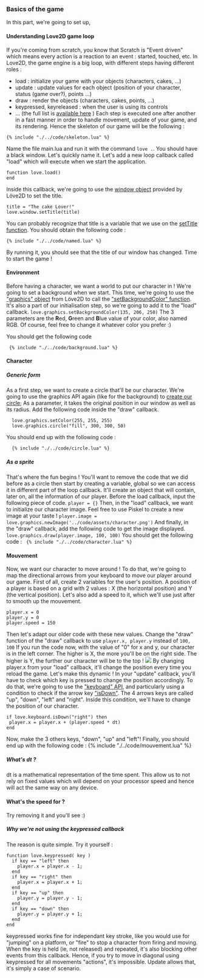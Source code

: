 ### Basics of the game
In this part, we're going to set up,
#### Understanding Love2D game loop
If you're coming from scratch, you know that Scratch is "Event driven" which means every action is a reaction to an event : started, touched, etc.
In Love2D, the game engine is a big loop, with different steps having different roles :
 * load : initialize your game with your objects (characters, cakes, ...)
 * update : update values for each object (position of your character, status (game over?), points ...)
 * draw : render the objects (characters, cakes, points, ...)
 * keypressed, keyreleased : when the user is using its controls
 * ... (the full list is [available here](https://love2d.org/wiki/love#Callbacks) )
Each step is executed one after another in a fast manner in order to handle movement, update of your game, and its rendering.
Hence the skeleton of our game will be the following :
```
{% include "./../code/skeleton.lua" %}
```
Name the file main.lua and run it with the command ``` love . ```.
You should have a black window.
Let's quickly name it. Let's add a new loop callback called "load" which will execute when we start the application.
```
function love.load()
end
```
Inside this callback, we're going to use the [window object](https://love2d.org/wiki/love.window) provided by Löve2D to set the title.
```
title = "The cake Lover!"
love.window.setTitle(title)
```

You can probably recognize that title is a variable that we use on the [setTitle function](https://love2d.org/wiki/love.window.setTitle).
You should obtain the following code :
```
{% include "./../code/named.lua" %}
```
By running it, you should see that the title of our window has changed. Time to start the game !

#### Environment
Before having a character, we want a world to put our character in !
We're going to set a background when we start.
This time, we're going to use the ["graphics" object](https://love2d.org/wiki/love.graphics) from Löve2D to call the ["setBackgroundColor" function](https://love2d.org/wiki/love.graphics.setBackgroundColor).
It's also a part of our initialisation step, so we're going to add it to the "load" callback.
``` love.graphics.setBackgroundColor(135, 206, 250) ```
The 3 parameters are the **R**ed, **G**reen and **B**lue value of your color, also named RGB. Of course, feel free to change it whatever color you prefer :)

You should get the following code

``` {% include "./../code/background.lua" %}```

#### Character
##### Generic form
As a first step, we want to create a circle that'll be our character.
We're going to use the graphics API again (like for the background) to [create our circle](https://love2d.org/wiki/love.graphics.circle);
As a parameter, it takes the original position in our window as well as its radius. Add the following code inside the "draw" callback.
```
  love.graphics.setColor(255, 255, 255)
  love.graphics.circle("fill", 300, 300, 50)
```
You should end up with the following code :
```
  {% include "./../code/circle.lua" %}
```

##### As a sprite
That's where the fun begins !
You'll want to remove the code that we did before as a circle then start by creating a variable, global so we can access it in different part of the loop callback. It'll create an object that will contain, later on, all the information of our player.
Before the load callback, input the following piece of code.
``` player = {} ```
Then, in the "load" callback, we want to initialize our character image.
Feel free to use Piskel to create a new image at your taste !
``` player.image = love.graphics.newImage('../code/assets/character.png') ```
And finally, in the "draw" callback, add the following code to get the image displayed.
``` love.graphics.draw(player.image, 100, 100) ```
You should get the following code :
``` {% include "./../code/character.lua" %}```
#### Mouvement
Now, we want our character to move around !
To do that, we're going to map the directional arrows from your keyboard to move our player around our game.
First of all, create 2 variables for the user's position. A position of a player is based on a grid with 2 values : X (the horizontal position) and Y (the vertical position).
Let's also add a speed to it, which we'll use just after to smooth up the mouvement.
```
player.x = 0
player.y = 0
player.speed = 150
```
Then let's adapt our older code with these new values. Change the "draw" function of the "draw" callback to use ```player.x, player.y``` instead of ``` 100, 100 ```
If you run the code now, with the value of "0" for x and y, our character is in the left corner.
The higher is X, the more you'll be on the right side. The higher is Y, the further our character will be to the top !
![](assets/grid.png)
By changing player.x from your "load" callback, it'll change the position every time you reload the game.
Let's make this dynamic !
In your "update" callback, you'll have to check which key is pressed to change the position accordingly.
To do that, we're going to use the ["keyboard" API](https://love2d.org/wiki/love.keyboard), and particularly using a condition to check if the arrow key ["isDown"](https://love2d.org/wiki/love.keyboard.isDown). The 4 arrows keys are called "up", "down", "left" and "right".
Inside this condition, we'll have to change the position of our character.
 ```
 if love.keyboard.isDown("right") then
  player.x = player.x + (player.speed * dt)
 end
```
Now, make the 3 others keys, "down", "up" and "left"!
Finally, you should end up with the following code :
{% include "./../code/mouvement.lua" %}
##### What's dt ?
dt is a mathematical representation of the time spent. This allow us to not rely on fixed values which will depend on your processor speed and hence will act the same way on any device.
#### What's the speed for ?
Try removing it and you'll see :)
##### Why we're not using the keypressed callback
The reason is quite simple. Try it yourself :
```
function love.keypressed( key )
  if key == "left" then
    player.x = player.x - 1;
  end
  if key == "right" then
    player.x = player.x + 1;
  end
  if key == "up" then
    player.y = player.y - 1;
  end
  if key == "down" then
    player.y = player.y + 1;
  end
end
```
keypressed works fine for independant key stroke, like you would use for "jumping" on a platform, or "fire" to stop a character from firing and moving. When the key is held (ie, not released) and repeated, it's also blocking other events from this callback. Hence, if you try to move in diagonal using keypressed for all movements "actions", it's impossible.
Update allows that, it's simply a case of scenario.
